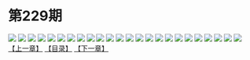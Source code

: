 # 第229期
![](https://mao.mhtupian.com/uploads/img/7563/196434/manhua_12_20150910_2015091006540697676.jpg)
![](https://mao.mhtupian.com/uploads/img/7563/196434/manhua_12_20150910_2015091006540980482.jpg)
![](https://mao.mhtupian.com/uploads/img/7563/196434/manhua_12_20150910_2015091006541356842.jpg)
![](https://mao.mhtupian.com/uploads/img/7563/196434/manhua_12_20150910_2015091006541599945.jpg)
![](https://mao.mhtupian.com/uploads/img/7563/196434/manhua_12_20150910_2015091006542021044.jpg)
![](https://mao.mhtupian.com/uploads/img/7563/196434/manhua_12_20150910_2015091006542542937.jpg)
![](https://mao.mhtupian.com/uploads/img/7563/196434/manhua_12_20150910_2015091006542652951.jpg)
![](https://mao.mhtupian.com/uploads/img/7563/196434/manhua_12_20150910_2015091006542982133.jpg)
![](https://mao.mhtupian.com/uploads/img/7563/196434/manhua_12_20150910_2015091006543124507.jpg)
![](https://mao.mhtupian.com/uploads/img/7563/196434/manhua_12_20150910_2015091006543269905.jpg)
![](https://mao.mhtupian.com/uploads/img/7563/196434/manhua_12_20150910_2015091006543822345.jpg)
![](https://mao.mhtupian.com/uploads/img/7563/196434/manhua_12_20150910_2015091006544466351.jpg)
![](https://mao.mhtupian.com/uploads/img/7563/196434/manhua_12_20150910_2015091006544549141.jpg)
![](https://mao.mhtupian.com/uploads/img/7563/196434/manhua_12_20150910_2015091006544861770.jpg)
![](https://mao.mhtupian.com/uploads/img/7563/196434/manhua_12_20150910_2015091006545165898.jpg)
![](https://mao.mhtupian.com/uploads/img/7563/196434/manhua_12_20150910_2015091006545375651.jpg)
![](https://mao.mhtupian.com/uploads/img/7563/196434/manhua_12_20150910_2015091006545515946.jpg)
![](https://mao.mhtupian.com/uploads/img/7563/196434/manhua_12_20150910_2015091006550114306.jpg)
![](https://mao.mhtupian.com/uploads/img/7563/196434/manhua_12_20150910_2015091006550497536.jpg)
![](https://mao.mhtupian.com/uploads/img/7563/196434/manhua_12_20150910_2015091006550748630.jpg)
![](https://mao.mhtupian.com/uploads/img/7563/196434/manhua_12_20150910_2015091006550911994.jpg)
![](https://mao.mhtupian.com/uploads/img/7563/196434/manhua_12_20150910_2015091006551081869.jpg)
![](https://mao.mhtupian.com/uploads/img/7563/196434/manhua_12_20150910_2015091006551442923.jpg)
![](https://mao.mhtupian.com/uploads/img/7563/196434/manhua_12_20150910_2015091006551884575.jpg)
[【上一章】](./54.md)
[【目录】](./READMD.md)
[【下一章】](./56.md)
